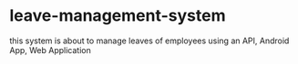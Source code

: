 # leave-management-system
this system is about to manage leaves of employees using an API, Android App, Web Application 
